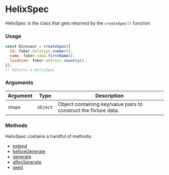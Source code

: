 # HelixSpec

HelixSpec is the class that gets returned by the `createSpec()` function.

### Usage

```js
const Dinosaur = createSpec({
  id: faker.datatype.number(),
  name: faker.name.firstName(),
  location: faker.address.country(),
});
// Returns a HelixSpec
```

### Arguments

| Argument | Type     | Description                                                      |
| -------- | -------- | ---------------------------------------------------------------- |
| `shape`  | `object` | Object containing key/value pairs to construct the fixture data. |

### Methods

HelixSpec contains a handful of methods:

- [extend](./extend.md)
- [beforeGenerate](./beforeGenerate.md)
- [generate](./generate.md)
- [afterGenerate](./afterGenerate.md)
- [seed](./seed.md)

